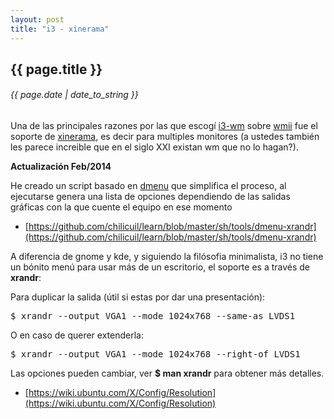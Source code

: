 ```yaml
---
layout: post
title: "i3 - xinerama"
---
```


## {{ page.title }}

###### {{ page.date | date_to_string }}

Una de las principales razones por las que escogí [i3-wm](http://i3-wm.org) sobre [wmii](http://wmii.suckless.org/) fue el soporte de [xinerama](http://en.wikipedia.org/wiki/Xinerama), es decir para multiples monitores (a ustedes también les parece increible que en el siglo XXI existan wm que no lo hagan?).

**Actualización Feb/2014**

He creado un script basado en [dmenu](http://tools.suckless.org/dmenu/) que simplifica el proceso, al ejecutarse genera una lista de opciones dependiendo de las salidas gráficas con la que cuente el equipo en ese momento

- [https://github.com/chilicuil/learn/blob/master/sh/tools/dmenu-xrandr](https://github.com/chilicuil/learn/blob/master/sh/tools/dmenu-xrandr)

A diferencia de gnome y kde, y siguiendo la filósofia minimalista, i3 no tiene un bónito menú para usar más de un escritorio, el soporte es a través de **xrandr**:

Para duplicar la salida (útil si estas por dar una presentación):

<pre class="sh_sh">
$ xrandr --output VGA1 --mode 1024x768 --same-as LVDS1
</pre>

O en caso de querer extenderla:

<pre class="sh_sh">
$ xrandr --output VGA1 --mode 1024x768 --right-of LVDS1
</pre>

Las opciones pueden cambiar, ver **$ man xrandr** para obtener más detalles.

- [https://wiki.ubuntu.com/X/Config/Resolution](https://wiki.ubuntu.com/X/Config/Resolution)
